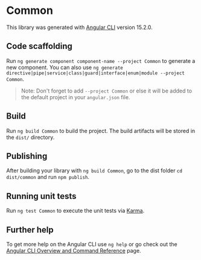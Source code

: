 # Common

This library was generated with [Angular CLI](https://github.com/angular/angular-cli) version 15.2.0.

## Code scaffolding

Run `ng generate component component-name --project Common` to generate a new component. You can also
use `ng generate directive|pipe|service|class|guard|interface|enum|module --project Common`.
> Note: Don't forget to add `--project Common` or else it will be added to the default project in your `angular.json`
> file.

## Build

Run `ng build Common` to build the project. The build artifacts will be stored in the `dist/` directory.

## Publishing

After building your library with `ng build Common`, go to the dist folder `cd dist/common` and run `npm publish`.

## Running unit tests

Run `ng test Common` to execute the unit tests via [Karma](https://karma-runner.github.io).

## Further help

To get more help on the Angular CLI use `ng help` or go check out
the [Angular CLI Overview and Command Reference](https://angular.io/cli) page.
